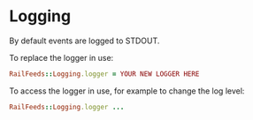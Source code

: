 # Logging

By default events are logged to STDOUT.

To replace the logger in use:
``` ruby
RailFeeds::Logging.logger = YOUR NEW LOGGER HERE
```

To access the logger in use, for example to change the log level:
``` ruby
RailFeeds::Logging.logger ...
```
